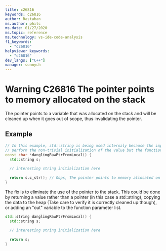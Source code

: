 ```yaml
---
title: c26816
keywords: c26816
author: Rastaban
ms.author: philc
ms.date: 01/27/2020
ms.topic: reference
ms.technology: vs-ide-code-analysis
f1_keywords:
  - "c26816"
helpviewer_keywords:
  - "c26816"
dev_langs: ["C++"]
manager: sunnych
---
```


# Warning C26816 The pointer points to memory allocated on the stack

The pointer points to a variable that was allocated on the stack and will be cleaned up when it goes out of scope, thus invalidating the pointer.


## Example

```cpp
// In this example, std::string is being used internaly because the implementer felt it was easier to 
// perform the non-trivial initialization of the value but the function returns a C-style string.
const char *danglingRawPtrFromLocal() {
  std::string s;
  
  // interesting string initialization here
  
  return s.c_str(); // Oops, The pointer points to memory allocated on the stack
}
```

The fix is to eliminate the use of the pointer to the stack.  This could be done by returning a value rather than a pointer 
(in this case a std::string), 
copying the data to the heap (Take care to verify it is correctly cleaned up though), 
or adding an "out" variable to the function parameter list.

```cpp
std::string danglingRawPtrFromLocal() {
  std::string s;
  
  // interesting string initialization here
  
  return s;
}
```

